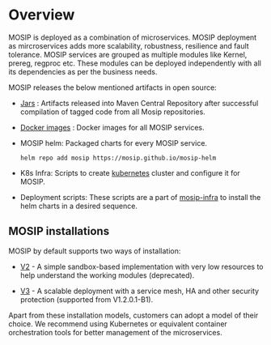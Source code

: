 # Overview

MOSIP is deployed as a combination of microservices. MOSIP deployment as mircroservices adds more scalability, robustness, resilience and fault tolerance. MOSIP services are grouped as multiple modules like Kernel, prereg, regproc etc. These modules can be deployed independently with all its dependencies as per the business needs. 

MOSIP releases the below mentioned artifacts in open source:

* [Jars](https://repo1.maven.org/maven2/io/mosip/) : Artifacts released into Maven Central Repository after successful compilation of tagged code from all Mosip repositories.

* [Docker images](https://hub.docker.com/search?q=mosipid) : Docker images for all MOSIP services.

* MOSIP helm: Packaged charts for every MOSIP service. 

    `helm repo add mosip https://mosip.github.io/mosip-helm`

* K8s Infra: Scripts to create [kubernetes](https://kubernetes.io/) cluster and configure it for MOSIP.

* Deployment scripts: These scripts are a part of [mosip-infra](https://github.com/mosip/mosip-infra) to install the helm charts in a desired sequence.

## MOSIP installations

MOSIP by default supports two ways of installation:

* [V2](https://docs.mosip.io/1.2.0/deploymentnew/v2-installer) - A simple sandbox-based implementation with very low resources to help understand the working modules (deprecated).

* [V3](https://docs.mosip.io/1.2.0/deploymentnew/v3-installation)  - A scalable deployment with a service mesh, HA and other security protection (supported from V1.2.0.1-B1).

Apart from these installation models, customers can adopt a model of their choice. We recommend using Kubernetes or equivalent container orchestration tools for better management of the microservices. 

